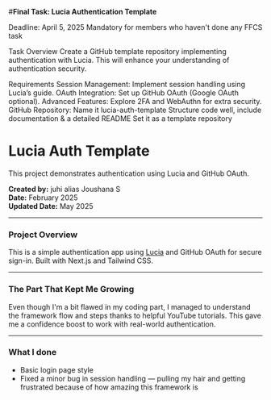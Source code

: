 #**Final Task: Lucia Authentication Template**

 Deadline: April 5, 2025
 Mandatory for members who haven't done any FFCS task

Task Overview
Create a GitHub template repository implementing authentication with Lucia. This will enhance your understanding of authentication security.

Requirements
Session Management: Implement session handling using Lucia’s guide.
OAuth Integration: Set up GitHub OAuth (Google OAuth optional).
Advanced Features: Explore 2FA and WebAuthn for extra security.
GitHub Repository:
Name it lucia-auth-template
Structure code well, include documentation & a detailed README
Set it as a template repository

# Lucia Auth Template

This project demonstrates authentication using Lucia and GitHub OAuth.

**Created by:** juhi alias Joushana S  
**Date:** February 2025  
**Updated Date:** May 2025  

---

### Project Overview
This is a simple authentication app using [Lucia](https://lucia-auth.com/) and GitHub OAuth for secure sign-in. Built with Next.js and Tailwind CSS.

---

### The Part That Kept Me Growing
Even though I'm a bit flawed in my coding part, I managed to understand the framework flow and steps thanks to helpful YouTube tutorials. This gave me a confidence boost to work with real-world authentication.

---

###  What I done 
- Basic login page style  
- Fixed a minor bug in session handling — pulling my hair and getting frustrated because of how amazing this framework is 
